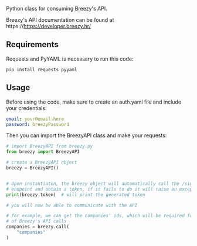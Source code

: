 Python class for consuming Breezy's API.

Breezy's API documentation can be found at https://https://developer.breezy.hr/


## Requirements
Requests and PyYAML is necessary to run this code:

`pip install requests pyyaml`


## Usage

Before using the code, make sure to create an auth.yaml file and include your credentials:

```yaml
email: your@email.here
password: breezyPassword
```

Then you can import the BreezyAPI class and make your requests:

```python
# import BreezyAPI from breezy.py
from breezy import BreezyAPI

# create a BreezyAPI object
breezy = BreezyAPI()


# Upon instantiaton, the breezy object will automatically call the /signin
# endpoint and obtain a token, if it fails to do it will raise an exception.
print(breezy.token)  # will print the generated token

# you will now be able to communicate with the API

# for example, we can get the companies' ids, which will be required for most
# of Breezy's API calls
companies = breezy.call(
    "companies" 
)

```
